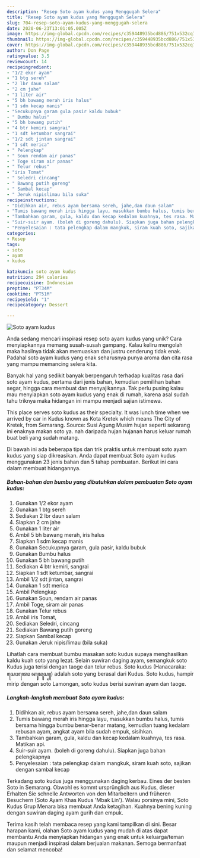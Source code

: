 ```yaml
---
description: "Resep Soto ayam kudus yang Menggugah Selera"
title: "Resep Soto ayam kudus yang Menggugah Selera"
slug: 704-resep-soto-ayam-kudus-yang-menggugah-selera
date: 2020-06-23T13:01:05.005Z
image: https://img-global.cpcdn.com/recipes/c359448935bcd886/751x532cq70/soto-ayam-kudus-foto-resep-utama.jpg
thumbnail: https://img-global.cpcdn.com/recipes/c359448935bcd886/751x532cq70/soto-ayam-kudus-foto-resep-utama.jpg
cover: https://img-global.cpcdn.com/recipes/c359448935bcd886/751x532cq70/soto-ayam-kudus-foto-resep-utama.jpg
author: Don Page
ratingvalue: 3.5
reviewcount: 14
recipeingredient:
- "1/2 ekor ayam"
- "1 btg sereh"
- "2 lbr daun salam"
- "2 cm jahe"
- "1 liter air"
- "5 bh bawang merah iris halus"
- "1 sdm kecap manis"
- "Secukupnya garam gula pasir kaldu bubuk"
- " Bumbu halus"
- "5 bh bawang putih"
- "4 btr kemiri sangrai"
- "1 sdt ketumbar sangrai"
- "1/2 sdt jintan sangrai"
- "1 sdt merica"
- " Pelengkap"
- " Soun rendam air panas"
- " Toge siram air panas"
- " Telur rebus"
- "iris Tomat"
- " Seledri cincang"
- " Bawang putih goreng"
- " Sambal kecap"
- " Jeruk nipislimau bila suka"
recipeinstructions:
- "Didihkan air, rebus ayam bersama sereh, jahe,dan daun salam"
- "Tumis bawang merah iris hingga layu, masukkan bumbu halus, tumis bersama hingga bumbu benar-benar matang, kemudian tuang kedalam rebusan ayam, angkat ayam bila sudah empuk, sisihkan."
- "Tambahkan garam, gula, kaldu dan kecap kedalam kuahnya, tes rasa. Matikan api."
- "Suir-suir ayam. (boleh di goreng dahulu). Siapkan juga bahan pelengkapnya"
- "Penyelesaian : tata pelengkap dalam mangkuk, siram kuah soto, sajikan dengan sambal kecap"
categories:
- Resep
tags:
- soto
- ayam
- kudus

katakunci: soto ayam kudus 
nutrition: 294 calories
recipecuisine: Indonesian
preptime: "PT34M"
cooktime: "PT51M"
recipeyield: "1"
recipecategory: Dessert

---
```



![Soto ayam kudus](https://img-global.cpcdn.com/recipes/c359448935bcd886/751x532cq70/soto-ayam-kudus-foto-resep-utama.jpg)

Anda sedang mencari inspirasi resep soto ayam kudus yang unik? Cara menyiapkannya memang susah-susah gampang. Kalau keliru mengolah maka hasilnya tidak akan memuaskan dan justru cenderung tidak enak. Padahal soto ayam kudus yang enak seharusnya punya aroma dan cita rasa yang mampu memancing selera kita.

Banyak hal yang sedikit banyak berpengaruh terhadap kualitas rasa dari soto ayam kudus, pertama dari jenis bahan, kemudian pemilihan bahan segar, hingga cara membuat dan menyajikannya. Tak perlu pusing kalau mau menyiapkan soto ayam kudus yang enak di rumah, karena asal sudah tahu triknya maka hidangan ini mampu menjadi sajian istimewa.

This place serves soto kudus as their specialty. It was lunch time when we arrived by car in Kudus known as Kota Kretek which means The City of Kretek, from Semarang. Source: Susi Agung Musim hujan seperti sekarang ini enaknya makan soto ya. nah daripada hujan hujanan harus keluar rumah buat beli yang sudah matang.


Di bawah ini ada beberapa tips dan trik praktis untuk membuat soto ayam kudus yang siap dikreasikan. Anda dapat membuat Soto ayam kudus menggunakan 23 jenis bahan dan 5 tahap pembuatan. Berikut ini cara dalam membuat hidangannya.

<!--inarticleads1-->

##### Bahan-bahan dan bumbu yang dibutuhkan dalam pembuatan Soto ayam kudus:

1. Gunakan 1/2 ekor ayam
1. Gunakan 1 btg sereh
1. Sediakan 2 lbr daun salam
1. Siapkan 2 cm jahe
1. Gunakan 1 liter air
1. Ambil 5 bh bawang merah, iris halus
1. Siapkan 1 sdm kecap manis
1. Gunakan Secukupnya garam, gula pasir, kaldu bubuk
1. Gunakan  Bumbu halus
1. Gunakan 5 bh bawang putih
1. Sediakan 4 btr kemiri, sangrai
1. Siapkan 1 sdt ketumbar, sangrai
1. Ambil 1/2 sdt jintan, sangrai
1. Gunakan 1 sdt merica
1. Ambil  Pelengkap
1. Gunakan  Soun, rendam air panas
1. Ambil  Toge, siram air panas
1. Gunakan  Telur rebus
1. Ambil iris Tomat,
1. Sediakan  Seledri, cincang
1. Sediakan  Bawang putih goreng
1. Siapkan  Sambal kecap
1. Gunakan  Jeruk nipis/limau (bila suka)


Lihatlah cara membuat bumbu masakan soto kudus supaya menghasilkan kaldu kuah soto yang lezat. Selain suwiran daging ayam, semangkuk soto Kudus juga terisi dengan taoge dan telur rebus. Soto kudus (Hanacaraka:ꦱꦺꦴꦠꦺꦴ ꦏꦸꦢꦸꦱ꧀) adalah soto yang berasal dari Kudus. Soto kudus, hampir mirip dengan soto Lamongan, soto kudus berisi suwiran ayam dan taoge. 

<!--inarticleads2-->

##### Langkah-langkah membuat Soto ayam kudus:

1. Didihkan air, rebus ayam bersama sereh, jahe,dan daun salam
1. Tumis bawang merah iris hingga layu, masukkan bumbu halus, tumis bersama hingga bumbu benar-benar matang, kemudian tuang kedalam rebusan ayam, angkat ayam bila sudah empuk, sisihkan.
1. Tambahkan garam, gula, kaldu dan kecap kedalam kuahnya, tes rasa. Matikan api.
1. Suir-suir ayam. (boleh di goreng dahulu). Siapkan juga bahan pelengkapnya
1. Penyelesaian : tata pelengkap dalam mangkuk, siram kuah soto, sajikan dengan sambal kecap


Terkadang soto kudus juga menggunakan daging kerbau. Eines der besten Soto in Semarang. Obwohl es kommt ursprünglich aus Kudus, dieser Erhalten Sie schnelle Antworten von den Mitarbeitern und früheren Besuchern (Soto Ayam Khas Kudus &#39;Mbak Lin&#39;). Walau porsinya mini, Soto Kudus Grup Menara bisa membuat Anda ketagihan. Kuahnya bening kuning dengan suwiran daging ayam gurih dan empuk. 

Terima kasih telah membaca resep yang kami tampilkan di sini. Besar harapan kami, olahan Soto ayam kudus yang mudah di atas dapat membantu Anda menyiapkan hidangan yang enak untuk keluarga/teman maupun menjadi inspirasi dalam berjualan makanan. Semoga bermanfaat dan selamat mencoba!
